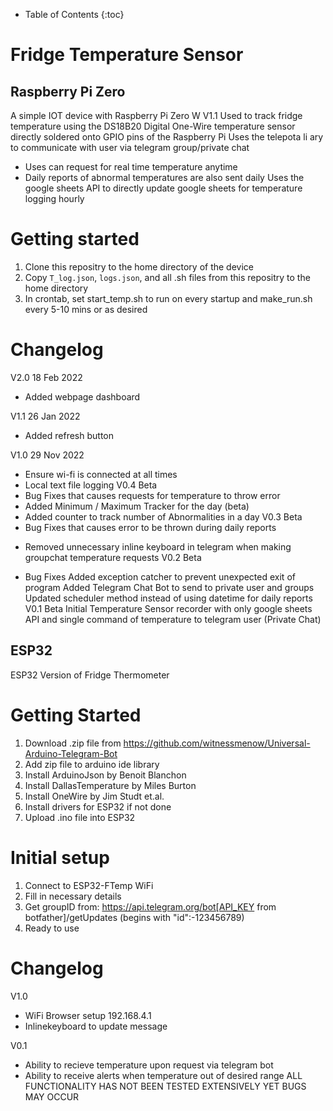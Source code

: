 * Table of Contents
{:toc}
  

# Fridge Temperature Sensor

## Raspberry Pi Zero
A simple IOT device with Raspberry Pi Zero W V1.1
Used to track fridge temperature using the DS18B20 Digital One-Wire temperature sensor directly soldered onto GPIO pins of the Raspberry Pi
Uses the telepota li ary to communicate with user via telegram group/private chat
- Uses can request for real time temperature anytime
- Daily reports of abnormal temperatures are also sent daily
Uses the google sheets API to directly update google sheets for temperature logging hourly

# Getting started

1. Clone this repositry to the home directory of the device
2. Copy ```T_log.json```, ```logs.json```, and all .sh files from this repositry to the home directory
3. In crontab, set start_temp.sh to run on every startup and make_run.sh every 5-10 mins or as desired 

# Changelog

V2.0 18 Feb 2022
+ Added webpage dashboard

V1.1 26 Jan 2022
+ Added refresh button

V1.0 29 Nov 2022
+ Ensure wi-fi is connected at all times
+ Local text file logging
V0.4 Beta
+ Bug Fixes that causes requests for temperature to throw error
+ Added Minimum / Maximum Tracker for the day (beta)
+ Added counter to track number of Abnormalities in a day
V0.3 Beta
+ Bug Fixes that causes error to be thrown during daily reports
- Removed unnecessary inline keyboard in telegram when making groupchat temperature requests
V0.2 Beta
+ Bug Fixes
Added exception catcher to prevent unexpected exit of program
Added Telegram Chat Bot to send to private user and groups 
Updated scheduler method instead of using datetime for daily reports
V0.1 Beta
 Initial Temperature Sensor recorder with only google sheets API and single command of temperature to telegram user (Private Chat)

## ESP32

ESP32 Version of Fridge Thermometer

# Getting Started
1. Download .zip file from https://github.com/witnessmenow/Universal-Arduino-Telegram-Bot
2. Add zip file to arduino ide library
3. Install ArduinoJson by Benoit Blanchon
4. Install DallasTemperature by Miles Burton
5. Install OneWire by Jim Studt et.al.
6. Install drivers for ESP32 if not done
7. Upload .ino file into ESP32

# Initial setup
1. Connect to ESP32-FTemp WiFi
2. Fill in necessary details
3. Get groupID from: https://api.telegram.org/bot[API_KEY from botfather]/getUpdates (begins with "id":-123456789)
4. Ready to use


# Changelog

V1.0
+ WiFi Browser setup 192.168.4.1
+ Inlinekeyboard to update message

V0.1
+ Ability to recieve temperature upon request via telegram bot
+ Ability to receive alerts when temperature out of desired range
ALL FUNCTIONALITY HAS NOT BEEN TESTED EXTENSIVELY YET BUGS MAY OCCUR


